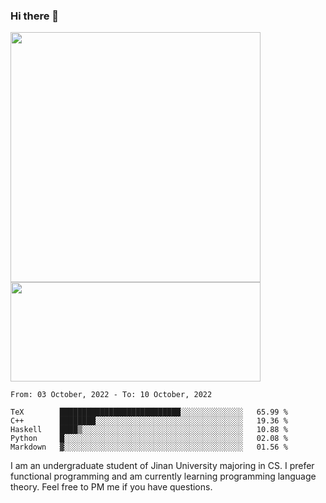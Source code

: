 ### Hi there 👋

<!--
**pe200012/pe200012** is a ✨ _special_ ✨ repository because its `README.md` (this file) appears on your GitHub profile.

Here are some ideas to get you started:

- 🔭 I’m currently working on ...
- 🌱 I’m currently learning ...
- 👯 I’m looking to collaborate on ...
- 🤔 I’m looking for help with ...
- 💬 Ask me about ...
- 📫 How to reach me: ...
- 😄 Pronouns: ...
- ⚡ Fun fact: ...
-->
<p>
    <img width="400em" src="https://github-readme-stats.vercel.app/api?username=pe200012&show_icons=true&icon_color=f44336&title_color=757de8">
    <img width="400em" height="159em" src="https://github-readme-stats.vercel.app/api/top-langs/?username=pe200012&hide=html,cmake,css&title_color=757de8&layout=compact">
</p>

<!--START_SECTION:waka-->
```text
From: 03 October, 2022 - To: 10 October, 2022

TeX        ███████████████████████████░░░░░░░░░░░░░░   65.99 % 
C++        ████████░░░░░░░░░░░░░░░░░░░░░░░░░░░░░░░░░   19.36 % 
Haskell    ████▒░░░░░░░░░░░░░░░░░░░░░░░░░░░░░░░░░░░░   10.88 % 
Python     █░░░░░░░░░░░░░░░░░░░░░░░░░░░░░░░░░░░░░░░░   02.08 % 
Markdown   ▓░░░░░░░░░░░░░░░░░░░░░░░░░░░░░░░░░░░░░░░░   01.56 % 
```
<!--END_SECTION:waka-->

I am an undergraduate student of Jinan University majoring in CS. I prefer functional programming and am currently learning programming language theory. Feel free to PM me if you have questions.
